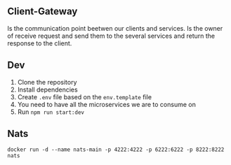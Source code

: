 ## Client-Gateway

Is the communication point beetwen our clients and services.
Is the owner of receive request and send them to the several services and return the
response to the client.

## Dev

1. Clone the repository
2. Install dependencies
3. Create `.env` file based on the `env.template` file
4. You need to have all the microservices we are to consume on
5. Run `npm run start:dev`

## Nats

```
docker run -d --name nats-main -p 4222:4222 -p 6222:6222 -p 8222:8222 nats
```
